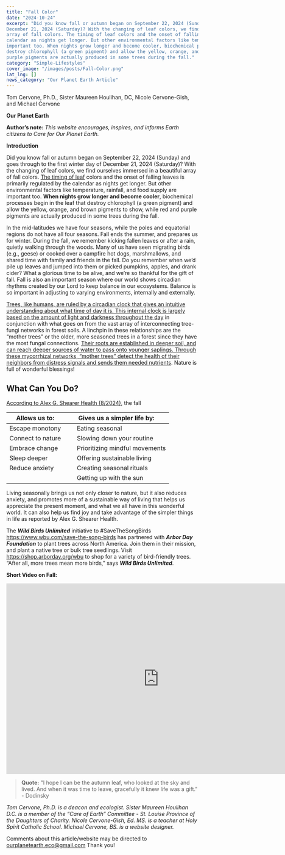 ```yaml
---
title: "Fall Color"
date: "2024-10-24"
excerpt: "Did you know fall or autumn began on September 22, 2024 (Sunday) and goes through to the first winter day of
December 21, 2024 (Saturday)? With the changing of leaf colors, we find ourselves immersed in a beautiful
array of fall colors. The timing of leaf colors and the onset of falling leaves is primarily regulated by the
calendar as nights get longer. But other environmental factors like temperature, rainfall, and food supply are
important too. When nights grow longer and become cooler, biochemical processes begin in the leaf that
destroy chlorophyll (a green pigment) and allow the yellow, orange, and brown pigments to show, while red and
purple pigments are actually produced in some trees during the fall."
category: "Simple-Lifestyles"
cover_image: "/images/posts/Fall-Color.png"
lat_lng: []
news_category: "Our Planet Earth Article"
---
```


Tom Cervone, Ph.D., Sister Maureen Houlihan, DC, Nicole Cervone-Gish, and Michael Cervone

**Our Planet Earth**

**Author’s note:** _This website encourages, inspires, and informs Earth citizens to Care for Our Planet Earth._

**Introduction**

Did you know fall or autumn began on September 22, 2024 (Sunday) and goes through to the first winter day of
December 21, 2024 (Saturday)? With the changing of leaf colors, we find ourselves immersed in a beautiful
array of fall colors. [The timing of leaf](https://www.fs.usda.gov/visit/fall-colors/science-of-fall-colors) colors and the onset of falling leaves is primarily regulated by the
calendar as nights get longer. But other environmental factors like temperature, rainfall, and food supply are
important too. **When nights grow longer and become cooler**, biochemical processes begin in the leaf that
destroy chlorophyll (a green pigment) and allow the yellow, orange, and brown pigments to show, while red and
purple pigments are actually produced in some trees during the fall.

In the mid-latitudes we have four seasons, while the poles and equatorial regions do not have all four seasons.
Fall ends the summer, and prepares us for winter. During the fall, we remember kicking fallen leaves or after a
rain, quietly walking through the woods. Many of us have seen migrating birds (e.g., geese) or cooked over a
campfire hot dogs, marshmallows, and shared time with family and friends in the fall. Do you remember when
we’d pile up leaves and jumped into them or picked pumpkins, apples, and drank cider? What a glorious time to
be alive, and we’re so thankful for the gift of fall. Fall is also an important season where our world shows
circadian rhythms created by our Lord to keep balance in our ecosystems. Balance is so important in adjusting
to varying environments, internally and externally.

[Trees, like humans, are ruled by a circadian clock that gives an intuitive understanding about what time of day it
is. This internal clock is largely based on the amount of light and darkness throughout the day](https://www.bbg.org/article/how_do_trees_tell_time) in conjunction
with what goes on from the vast array of interconnecting tree-fungi networks in forest soils. A linchpin in these
relationships are the “mother trees” or the older, more seasoned trees in a forest since they have the most
fungal connections. [Their roots are established in deeper soil, and can reach deeper sources of water to pass
onto younger saplings. Through these mycorrhizal networks, “mother trees” detect the health of their
neighbors from distress signals and sends them needed nutrients](https://www.nationalforests.org/blog/underground-mycorrhizal-network). Nature is full of wonderful blessings!

## What Can You Do?

[According to Alex G. Shearer Health (8/2024)](https://www.alexgshearer.com/blog/how-to-slow-down-with-the-seasons-benefits-of-eating-and-living-seasonally), the fall

| Allows us to:      | Gives us a simpler life by:                           |
|--------------------|-------------------------------------------------------|
| Escape monotony    | &nbsp; &nbsp;  &nbsp;  Eating seasonal                |
| Connect to nature  | &nbsp; &nbsp;  &nbsp;  Slowing down your routine      |
| Embrace change     | &nbsp; &nbsp;  &nbsp;  Prioritizing mindful movements |
| Sleep deeper       | &nbsp; &nbsp;  &nbsp;  Offering sustainable living    | 
| Reduce anxiety     | &nbsp; &nbsp;  &nbsp;  Creating seasonal rituals      |
|                    | &nbsp; &nbsp;  &nbsp;  Getting up with the sun        |

Living seasonally brings us not only closer to nature, but it also reduces anxiety, and promotes more of a sustainable
way of living that helps us appreciate the present moment, and what we all have in this wonderful world. It can also
help us find joy and take advantage of the simpler things in life as reported by Alex G. Shearer Health.

The ***Wild Birds Unlimited*** initiative to #SaveTheSongBirds https://www.wbu.com/save-the-song-birds has
partnered with ***Arbor Day Foundation*** to plant trees across North America. Join them in their mission, and
plant a native tree or bulk tree seedlings. Visit https://shop.arborday.org/wbu to shop for a variety of bird-friendly trees. 
“After all, more trees mean more birds,” says ***Wild Birds Unlimited***.

**Short Video on Fall:**

<iframe width="800" height="500" src="https://www.youtube.com/embed/mPbU2XqIloE?si=gwv30_-4tKB8o-ZD" title="YouTube video player" frameborder="0" allow="accelerometer; autoplay; clipboard-write; encrypted-media; gyroscope; picture-in-picture; web-share" referrerpolicy="strict-origin-when-cross-origin" allowfullscreen></iframe>

> **Quote:** "I hope I can be the autumn leaf, who looked at the sky and lived. And when it was time to leave,
> gracefully it knew life was a gift." - Dodinsky

_Tom Cervone, Ph.D. is a deacon and ecologist. Sister Maureen Houlihan D.C. is a member of the “Care of
Earth” Committee - St. Louise Province of the Daughters of Charity. Nicole Cervone-Gish, Ed. MS. is a teacher
at Holy Spirit Catholic School. Michael Cervone, BS. is a website designer._

Comments about this article/website may be directed to ourplanetearth.eco@gmail.com Thank you!

